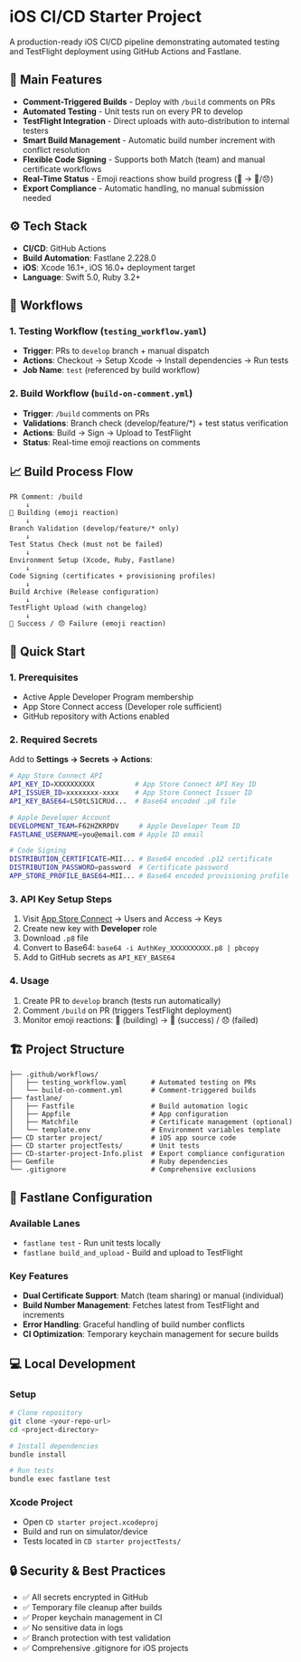 # iOS CI/CD Starter Project

A production-ready iOS CI/CD pipeline demonstrating automated testing and TestFlight deployment using GitHub Actions and Fastlane.

## 🎯 **Main Features**

- **Comment-Triggered Builds** - Deploy with `/build` comments on PRs
- **Automated Testing** - Unit tests run on every PR to develop
- **TestFlight Integration** - Direct uploads with auto-distribution to internal testers
- **Smart Build Management** - Automatic build number increment with conflict resolution
- **Flexible Code Signing** - Supports both Match (team) and manual certificate workflows
- **Real-Time Status** - Emoji reactions show build progress (👀 → 🚀/😞)
- **Export Compliance** - Automatic handling, no manual submission needed

## ⚙️ **Tech Stack**

- **CI/CD**: GitHub Actions
- **Build Automation**: Fastlane 2.228.0
- **iOS**: Xcode 16.1+, iOS 16.0+ deployment target
- **Language**: Swift 5.0, Ruby 3.2+

## 🔄 **Workflows**

### 1. Testing Workflow (`testing_workflow.yaml`)
- **Trigger**: PRs to `develop` branch + manual dispatch
- **Actions**: Checkout → Setup Xcode → Install dependencies → Run tests
- **Job Name**: `test` (referenced by build workflow)

### 2. Build Workflow (`build-on-comment.yml`)  
- **Trigger**: `/build` comments on PRs
- **Validations**: Branch check (develop/feature/*) + test status verification
- **Actions**: Build → Sign → Upload to TestFlight
- **Status**: Real-time emoji reactions on comments

## 📈 **Build Process Flow**

```
PR Comment: /build
    ↓
👀 Building (emoji reaction)
    ↓
Branch Validation (develop/feature/* only)
    ↓
Test Status Check (must not be failed)
    ↓
Environment Setup (Xcode, Ruby, Fastlane)
    ↓
Code Signing (certificates + provisioning profiles)
    ↓
Build Archive (Release configuration)
    ↓
TestFlight Upload (with changelog)
    ↓
🚀 Success / 😞 Failure (emoji reaction)
```

## 🚀 **Quick Start**

### 1. Prerequisites
- Active Apple Developer Program membership
- App Store Connect access (Developer role sufficient)
- GitHub repository with Actions enabled

### 2. Required Secrets

Add to **Settings → Secrets → Actions**:

```bash
# App Store Connect API
API_KEY_ID=XXXXXXXXXX          # App Store Connect API Key ID
API_ISSUER_ID=xxxxxxxx-xxxx    # App Store Connect Issuer ID  
API_KEY_BASE64=LS0tLS1CRUd...  # Base64 encoded .p8 file

# Apple Developer Account
DEVELOPMENT_TEAM=F62HZKRPDV     # Apple Developer Team ID
FASTLANE_USERNAME=you@email.com # Apple ID email

# Code Signing
DISTRIBUTION_CERTIFICATE=MII... # Base64 encoded .p12 certificate
DISTRIBUTION_PASSWORD=password  # Certificate password
APP_STORE_PROFILE_BASE64=MII... # Base64 encoded provisioning profile
```

### 3. API Key Setup Steps
1. Visit [App Store Connect](https://appstoreconnect.apple.com) → Users and Access → Keys
2. Create new key with **Developer** role
3. Download `.p8` file  
4. Convert to Base64: `base64 -i AuthKey_XXXXXXXXXX.p8 | pbcopy`
5. Add to GitHub secrets as `API_KEY_BASE64`

### 4. Usage
1. Create PR to `develop` branch (tests run automatically)
2. Comment `/build` on PR (triggers TestFlight deployment)
3. Monitor emoji reactions: 👀 (building) → 🚀 (success) / 😞 (failed)

## 🏗️ **Project Structure**

```
├── .github/workflows/
│   ├── testing_workflow.yaml      # Automated testing on PRs
│   └── build-on-comment.yml       # Comment-triggered builds
├── fastlane/
│   ├── Fastfile                   # Build automation logic
│   ├── Appfile                    # App configuration
│   ├── Matchfile                  # Certificate management (optional)
│   └── template.env               # Environment variables template
├── CD starter project/            # iOS app source code
├── CD starter projectTests/       # Unit tests
├── CD-starter-project-Info.plist  # Export compliance configuration
├── Gemfile                        # Ruby dependencies
└── .gitignore                     # Comprehensive exclusions
```

## 🔧 **Fastlane Configuration**

### Available Lanes
- `fastlane test` - Run unit tests locally
- `fastlane build_and_upload` - Build and upload to TestFlight

### Key Features
- **Dual Certificate Support**: Match (team sharing) or manual (individual)
- **Build Number Management**: Fetches latest from TestFlight and increments
- **Error Handling**: Graceful handling of build number conflicts
- **CI Optimization**: Temporary keychain management for secure builds

## 💻 **Local Development**

### Setup
```bash
# Clone repository
git clone <your-repo-url>
cd <project-directory>

# Install dependencies
bundle install

# Run tests
bundle exec fastlane test
```

### Xcode Project
- Open `CD starter project.xcodeproj`
- Build and run on simulator/device
- Tests located in `CD starter projectTests/`

## 🔒 **Security & Best Practices**

- ✅ All secrets encrypted in GitHub
- ✅ Temporary file cleanup after builds  
- ✅ Proper keychain management in CI
- ✅ No sensitive data in logs
- ✅ Branch protection with test validation
- ✅ Comprehensive .gitignore for iOS projects
